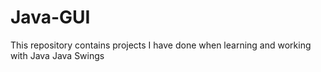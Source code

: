 # Java-GUI
This repository contains projects I have done when learning and working with Java Java Swings
